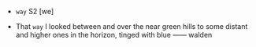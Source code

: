 - `way` S2 [we]



-  That `way` I looked between and over the near green hills to some distant and higher ones in the horizon, tinged with blue —— walden